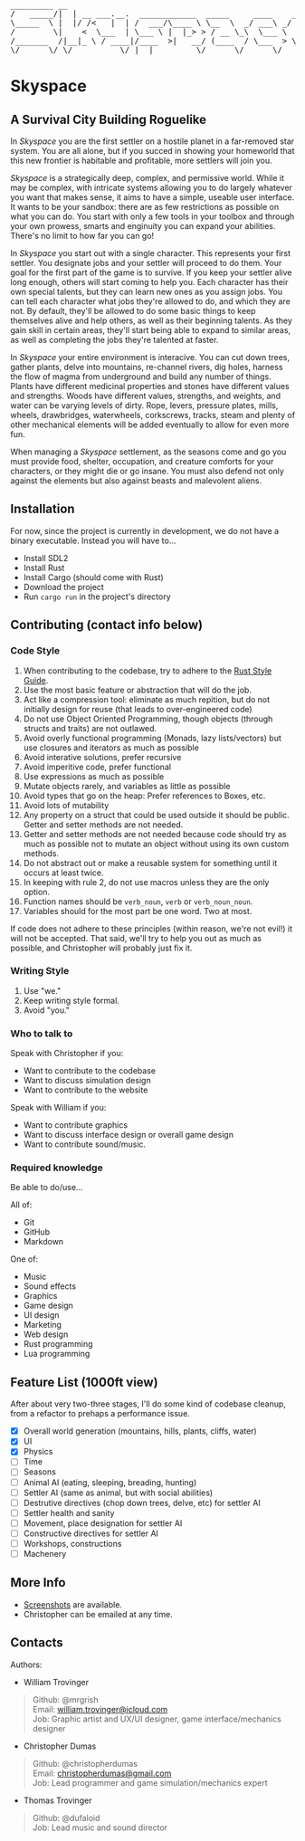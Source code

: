 <pre>
_________ __
/   _____/|  | __ ___.__.  ____________  _____     ____    ____
\_____  \ |  |/ /<   |  | /  ___/\____ \ \__  \  _/ ___\ _/ __ \
/        \|    <  \___  | \___ \ |  |_> > / __ \_\  \___ \  ___/
/_______  /|__|_ \ / ____|/____  >|   __/ (____  / \___  > \___  >
\/      \/ \/          \/ |__|         \/      \/      \/
</pre>


# Skyspace
## A Survival City Building Roguelike

In *Skyspace* you are the first settler on a hostile planet in a
far-removed star system. You are all alone, but if you succed in
showing your homeworld that this new frontier is habitable and
profitable, more settlers will join you.

*Skyspace* is a strategically deep, complex, and permissive
world. While it may be complex, with intricate systems allowing you to
do largely whatever you want that makes sense, it aims to have a
simple, useable user interface. It wants to be your sandbox: there are
as few restrictions as possible on what you can do. You start with
only a few tools in your toolbox and through your own prowess, smarts
and enginuity you can expand your abilities. There's no limit to how
far you can go!

In *Skyspace* you start out with a single character. This
represents your first settler. You designate jobs and your settler
will proceed to do them. Your goal for the first part of the game is to
survive. If you keep your settler alive long enough, others will start
coming to help you. Each character has their own special talents, but
they can learn new ones as you assign jobs. You can tell each
character what jobs they're allowed to do, and which they are not. By
default, they'll be allowed to do some basic things to keep themselves
alive and help others, as well as their beginning talents. As they
gain skill in certain areas, they'll start being able to expand to
similar areas, as well as completing the jobs they're talented at
faster.

In *Skyspace* your entire environment is interacive. You can
cut down trees, gather plants, delve into mountains, re-channel
rivers, dig holes, harness the flow of magma from underground and
build any number of things. Plants have different medicinal properties
and stones have different values and strengths. Woods have different
values, strengths, and weights, and water can be varying levels of
dirty. Rope, levers, pressure plates, mills, wheels, drawbridges,
waterwheels, corkscrews, tracks, steam and plenty of other mechanical
elements will be added eventually to allow for even more fun.

When managing a *Skyspace* settlement, as the seasons come and go you
must provide food, shelter, occupation, and creature comforts for your
characters, or they might die or go insane. You must also defend not
only against the elements but also against beasts and malevolent
aliens.

## Installation

For now, since the project is currently in development, we do not have a binary executable. Instead you will have to...

- Install SDL2
- Install Rust
- Install Cargo (should come with Rust)
- Download the project
- Run `cargo run` in the project's directory

## Contributing (contact info below)

### Code Style

1. When contributing to the codebase, try to adhere to the [Rust Style Guide](https://aturon.github.io/).
1. Use the most basic feature or abstraction that will do the job.
1. Act like a compression tool: eliminate as much repition, but do not initially design for reuse (that leads to over-engineered code)
1. Do not use Object Oriented Programming, though objects (through structs and traits) are not outlawed.
1. Avoid overly functional programming (Monads, lazy lists/vectors) but use closures and iterators as much as possible
1. Avoid interative solutions, prefer recursive
1. Avoid imperitive code, prefer functional
1. Use expressions as much as possible
1. Mutate objects rarely, and variables as little as possible
1. Avoid types that go on the heap: Prefer references to Boxes, etc.
1. Avoid lots of mutability
1. Any property on a struct that could be used outside it should be public. Getter and setter methods are not needed.
1. Getter and setter methods are not needed because code should try as much as possible not to mutate an object without using its own custom methods.
1. Do not abstract out or make a reusable system for something until it occurs at least twice.
1. In keeping with rule 2, do not use macros unless they are the only option.
1. Function names should be `verb_noun`, `verb` or `verb_noun_noun`.
1. Variables should for the most part be one word. Two at most.

If code does not adhere to these principles (within reason, we're not evil!) it will not be accepted. That said, we'll try to help you out as much as possible, and Christopher will probably just fix it.

### Writing Style

1. Use "we."
1. Keep writing style formal.
1. Avoid "you."


### Who to talk to

Speak with Christopher if you:

- Want to contribute to the codebase
- Want to discuss simulation design
- Want to contribute to the website

Speak with William if you:

- Want to contribute graphics
- Want to discuss interface design or overall game design
- Want to contribute sound/music.

### Required knowledge
Be able to do/use...

All of:
- Git
- GitHub
- Markdown

One of:
- Music
- Sound effects
- Graphics
- Game design
- UI design
- Marketing
- Web design
- Rust programming
- Lua programming

## Feature List (1000ft view)

After about very two-three stages, I'll do some kind of codebase
cleanup, from a refactor to prehaps a performance issue.

- [x] Overall world generation (mountains, hills, plants, cliffs, water)
- [x] UI
- [x] Physics
- [ ] Time
- [ ] Seasons
- [ ] Animal AI (eating, sleeping, breading, hunting)
- [ ] Settler AI (same as animal, but with social abilities)
- [ ] Destrutive directives (chop down trees, delve, etc) for settler AI
- [ ] Settler health and sanity
- [ ] Movement, place designation for settler AI
- [ ] Constructive directives for settler AI
- [ ] Workshops, constructions
- [ ] Machenery

## More Info

- [Screenshots](https://github.com/christopherdumas/Skyspace/tree/master/assets/screenshots) are available.
- Christopher can be emailed at any time.

## Contacts

Authors:

- William Trovinger
> Github: @mrgrish<br>
> Email: william.trovinger@icloud.com<br>
> Job: Graphic artist and UX/UI designer, game interface/mechanics designer<br>

- Christopher Dumas
> Github: @christopherdumas<br>
> Email: christopherdumas@gmail.com<br>
> Job: Lead programmer and game simulation/mechanics expert<br>

- Thomas Trovinger
> Github: @dufaloid<br>
> Job: Lead music and sound director<br>
